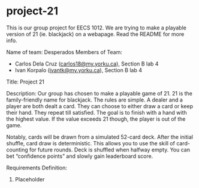# project-21
This is our group project for EECS 1012. We are trying to make a playable version of 21 (ie. blackjack) on a webapage. Read the README for more info.

Name of team: Desperados
Members of Team:
- Carlos Dela Cruz (carlos18@my.yorku.ca), Section B lab 4
- Ivan Korpalo (ivantk@my.yorku.ca), Section B lab 4

Title: Project 21

Description: Our group has chosen to make a playable game of 21. 21 is the family-friendly name for blackjack. The rules are simple. A dealer and a player are both dealt a card. They can choose to either draw a card or keep their hand. They repeat till satisfied. The goal is to finish with a hand with the highest value. If the value exceeds 21 though, the player is out of the game.

Notably, cards will be drawn from a simulated 52-card deck. After the initial shuffle, card draw is deterministic. This allows you to use the skill of card-counting for future rounds. Deck is shuffled when halfway empty. You can bet “confidence points” and slowly gain leaderboard score.


Requirements Definition:

1. Placeholder
